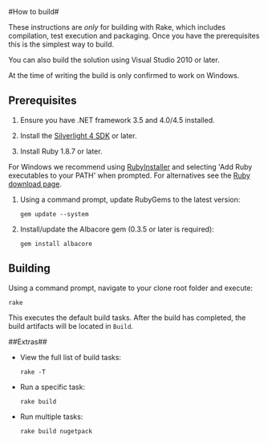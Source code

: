 #How to build#

These instructions are *only* for building with Rake, which includes compilation, test execution and packaging. Once you have the prerequisites this is the simplest way to build.

You can also build the solution using Visual Studio 2010 or later.

At the time of writing the build is only confirmed to work on Windows.

## Prerequisites ##

1. Ensure you have .NET framework 3.5 and 4.0/4.5 installed.

1. Install the [Silverlight 4 SDK](http://www.microsoft.com/en-us/download/details.aspx?id=7335) or later.

1. Install Ruby 1.8.7 or later.

 For Windows we recommend using [RubyInstaller](http://rubyinstaller.org/) and selecting 'Add Ruby executables to your PATH' when prompted. For alternatives see the [Ruby download page](http://www.ruby-lang.org/en/downloads/).
1. Using a command prompt, update RubyGems to the latest version:

    `gem update --system`

1. Install/update the Albacore gem (0.3.5 or later is required):

    `gem install albacore`

## Building ##

Using a command prompt, navigate to your clone root folder and execute:

`rake`

This executes the default build tasks. After the build has completed, the build artifacts will be located in `Build`.

##Extras##

* View the full list of build tasks:

    `rake -T`

* Run a specific task:

    `rake build`

* Run multiple tasks:

    `rake build nugetpack`
